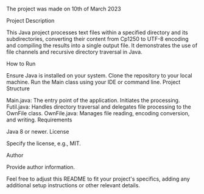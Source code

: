 The project was made on 10th of March 2023

Project Description

This Java project processes text files within a specified directory and its subdirectories, converting their content from Cp1250 to UTF-8 encoding and compiling the results into a single output file. It demonstrates the use of file channels and recursive directory traversal in Java.

How to Run

Ensure Java is installed on your system.
Clone the repository to your local machine.
Run the Main class using your IDE or command line.
Project Structure

Main.java: The entry point of the application. Initiates the processing.
Futil.java: Handles directory traversal and delegates file processing to the OwnFile class.
OwnFile.java: Manages file reading, encoding conversion, and writing.
Requirements

Java 8 or newer.
License

Specify the license, e.g., MIT.

Author

Provide author information.

Feel free to adjust this README to fit your project's specifics, adding any additional setup instructions or other relevant details.
